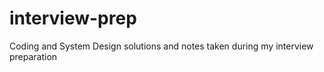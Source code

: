 # interview-prep
Coding and System Design solutions and notes taken during my interview preparation
